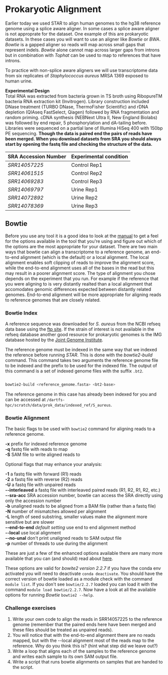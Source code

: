 # Prokaryotic Alignment

Earlier today we used STAR to align human genomes to the hg38 reference genome using a splice aware aligner. In some cases a splice aware aligner is not approprate for the dataset. One example of this are prokaryotic datasets. In these cases you will want to use an aligner like *Bowtie* or *BWA*. *Bowtie* is a gapped aligner so reads will map across small gaps that represent indels. *Bowtie* alone cannot map across larger gaps from introns but in combination with *Tophat* can be used to map to references that have introns. 

To practice with non-splice aware aligners we will use transcriptome data from six replicates of *Staphylococcus aureus* MRSA 1369 exposed to human urine.

**Experimental Design**<br>
Total RNA was extracted from bacteria grown in TS broth using RibopureTM bacteria RNA extraction kit (Invitrogen).
Library construction included DNase treatment (TURBO DNase, ThermoFisher Scientific) and rDNA depletion (QIAseq FastSelect, Qiagen) followed by RNA fragmentation and random priming.
cDNA synthesis (NEBNext Ultra II, New England Biolabs) was followed by end repair, 5 phosphorylation and dA-tailing before.
Libraries were sequenced on a partial lane of Illumina HiSeq 400 with 150bp PE sequencing.
**Though the data is paired end the pairs of reads have been merged. When you download datasets from SRA you should always start by opening the fastq file and checking the structure of the data.**

SRA Accession Number | Experimental condition
---|---
*SRR14057225*| Control Rep1
*SRR14061515*| Control Rep2
*SRR14069283*| Control Rep3
*SRR14069797*| Urine Rep1
*SRR14072892*| Urine Rep2
*SRR14078369*| Urine Rep3


## Bowtie

Before you use any tool it is a good idea to look at the [manual](http://bowtie-bio.sourceforge.net/manual.shtml#the-bowtie-aligner) to get a feel for the options available in the tool that you're using and figure out which of the options are the most appropriate for your dataset.
There are two main ways that bowtie can align a transcriptome to a reference genome, an end-to-end alignment (which is the default) or a local alignment. The local alignment enables soft clipping of reads to improve the alignment score, while the end-to-end alignment uses all of the bases in the read but this may result in a poorer alignment score. The type of alignment you chose depends on the experiment that you run. For example if the reference that you were aligning to is very distantly realted than a local alignment that accomodates genomic differences expected between distantly related genomes. End-to-end alignment will be more appropriate for aligning reads to reference genomes that are closely related.

### Bowtie Index

A reference sequence was downloaded for *S. aureus* from the NCBI refseq data base using the [ftp site](https://ftp.ncbi.nlm.nih.gov/genomes/refseq/bacteria/Staphylococcus_aureus/reference/GCF_000013425.1_ASM1342v1/). If the strain of interest is not available in the refseq database another good resource for prokaryotic genomes is the IMG database hosted by the [Joint Genome Institute](https://img.jgi.doe.gov).

The reference genome must be indexed in the same way that we indexed the reference before running *STAR*. This is done with the *bowtie2-build* command. This command takes two arguments the reference genome file to be indexed and the prefix to be used for the indexed file. The output of this command is a set of indexed genome files with the suffix `.bt2`.

``` bash

bowtie2-build <reference_genome.fasta> <bt2-base>

```

The reference genome in this case has already been indexed for you and can be accessed at `/dartfs-hpc/scratch/data/prok_data/indexed_ref/S_aureus`.

### Bowtie Alignment

The basic flags to be used with `bowtie2` command for aligning reads to a reference genome.

**-x** prefix for indexed reference genome<br>
**-q** fastq file with reads to map<br>
**-S** SAM file to write aligned reads to<br>

Optional flags that may enhance your analysis:

**-1** a fastq file with forward (R1) reads<br>
**-2** a fastq file with reverse (R2) reads<br>
**-U** a fastq file with unpaired reads<br>
**--interleaved** a fastq file with interleaved paired reads (R1, R2, R1, R2, etc.)<br>
**--sra-acc** SRA accession number, bowtie can access the SRA directly using only the accession number<br>
**-b** unaligned reads to be aligned from a BAM file (rather than a fastq file)<br>
**-N** number of mismatches allowed per alignment<br>
**-L** length of seed substring, smaller values make the alignment more sensitive but are slower<br>
**--end-to-end** *default setting* use end to end alignment method<br>
**--local** use local alignment<br>
**--no-unal** don't print unaligned reads to SAM output file<br>
**-p** number of threads to use during the alignment<br>

These are just a few of the enhanced options available there are many more available that you can (and should) read about [here](http://bowtie-bio.sourceforge.net/bowtie2/manual.shtml#the-bowtie2-aligner).

These options are valid for *bowite2 version 2.2.7* if you have the conda env activated you will need to deactivate `conda deactivate`. You should have the correct version of bowtie loaded as a module check with the command `module list`. If you don't see `bowtie/2.2.7` loaded you can load it with the command `module load bowtie/2.2.7`. Now have a look at all the available options for running *Bowtie* `bowtie2 --help`. 

### Challenge exercises

1. Write your own code to align the reads in SRR14057225 to the reference genome (remember that the paired ends here have been merged and these files should be treated as unpaired reads).
2. You will notice that with the end-to-end alignment there are no reads mapped, but with the --local alignment most of the reads map to the reference. Why do you think this is?  (hint what step did we leave out?)
3. Write a loop that aligns each of the samples to the reference genome and writes each sample to its own SAM output file.
4. Write a script that runs bowtie alignments on samples that are handed to the script.
